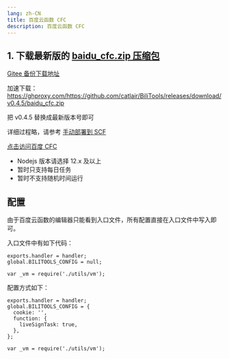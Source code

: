 ```yaml
---
lang: zh-CN
title: 百度云函数 CFC
description: 百度云函数 CFC
---
```


## 1. 下载最新版的 [baidu_cfc.zip 压缩包](https://github.com/catlair/BiliTools/releases/latest)

[Gitee 备份下载地址](https://gitee.com/catlair/BiliTools/releases/)

加速下载：
<https://ghproxy.com/https://github.com/catlair/BiliTools/releases/download/v0.4.5/baidu_cfc.zip>

把 v0.4.5 替换成最新版本号即可

详细过程略，请参考 [手动部署到 SCF](./action_scf.md)

[点击访问百度 CFC](https://cloud.baidu.com/product/cfc.html)

- Nodejs 版本请选择 12.x 及以上
- 暂时只支持每日任务
- 暂时不支持随机时间运行

## 配置

由于百度云函数的编辑器只能看到入口文件，所有配置直接在入口文件中写入即可。

入口文件中有如下代码：

```javascript{2}
exports.handler = handler;
global.BILITOOLS_CONFIG = null;

var _vm = require('./utils/vm');
```

配置方式如下：

```javascript{2-7}
exports.handler = handler;
global.BILITOOLS_CONFIG = {
  cookie: '',
  function: {
    liveSignTask: true,
  },
};

var _vm = require('./utils/vm');
```
